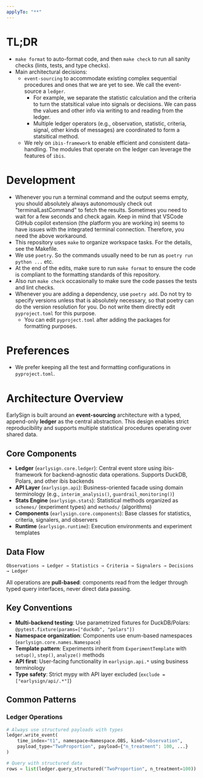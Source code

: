 ```yaml
---
applyTo: "**"
---
```


# TL;DR
- `make format` to auto-format code, and then `make check` to run all sanity checks (lints, tests, and type checks).
- Main architectural decisions:
  - `event-sourcing` to accommodate existing complex sequential procedures and ones that we are yet to see. We call the event-source a `ledger`.
    - For example, we separate the statistic calculation and the criteria to turn the statsitical value into signals or decisions. We can pass the values and other info via writing to and reading from the ledger.
    - Multiple ledger operators (e.g., observation, statistic, criteria, signal, other kinds of messages) are coordinated to form a statsitical method.
  - We rely on `ibis-framework` to enable efficient and consistent data-handling. The modules that operate on the ledger can leverage the features of `ibis`.

# Development
- Whenever you run a terminal command and the output seems empty, you should absolutely always autonomously check out "terminalLastCommand" to fetch the results. Sometimes you need to wait for a few seconds and check again. Keep in mind that VSCode GitHub copilot extension (the platform you are working in) seems to have issues with the integrated terminal connection. Therefore, you need the above workaround.
- This repository uses `make` to organize workspace tasks. For the details, see the Makefile.
- We use `poetry`. So the commands usually need to be run as `poetry run python ...` etc.
- At the end of the edits, make sure to run `make format` to ensure the code is compliant to the formatting standards of this repository.
- Also run `make check` occasionally to make sure the code passes the tests and lint checks.
- Whenever you are adding a dependency, use `poetry add`. Do not try to specify versions unless that is absolutely necessary, so that poetry can do the version resolution for you. Do not write them directly edit `pyproject.toml` for this purpose.
    - You can edit `pyproject.toml` after adding the packages for formatting purposes.

# Preferences
- We prefer keeping all the test and formatting configurations in `pyproject.toml`.

# Architecture Overview

EarlySign is built around an **event-sourcing** architecture with a typed, append-only **ledger** as the central abstraction. This design enables strict reproducibility and supports multiple statistical procedures operating over shared data.

## Core Components

- **Ledger** (`earlysign.core.ledger`): Central event store using ibis-framework for backend-agnostic data operations. Supports DuckDB, Polars, and other ibis backends
- **API Layer** (`earlysign.api`): Business-oriented facade using domain terminology (e.g., `interim_analysis()`, `guardrail_monitoring()`)
- **Stats Engine** (`earlysign.stats`): Statistical methods organized as `schemes/` (experiment types) and `methods/` (algorithms)
- **Components** (`earlysign.core.components`): Base classes for statistics, criteria, signalers, and observers
- **Runtime** (`earlysign.runtime`): Execution environments and experiment templates

## Data Flow

```
Observations → Ledger → Statistics → Criteria → Signalers → Decisions → Ledger
```

All operations are **pull-based**: components read from the ledger through typed query interfaces, never direct data passing.

## Key Conventions

- **Multi-backend testing**: Use parametrized fixtures for DuckDB/Polars: `@pytest.fixture(params=["duckdb", "polars"])`
- **Namespace organization**: Components use enum-based namespaces (`earlysign.core.names.Namespace`)
- **Template pattern**: Experiments inherit from `ExperimentTemplate` with `setup()`, `step()`, `analyze()` methods
- **API first**: User-facing functionality in `earlysign.api.*` using business terminology
- **Type safety**: Strict mypy with API layer excluded (`exclude = ["earlysign/api/.*"]`)

## Common Patterns

### Ledger Operations
```python
# Always use structured payloads with types
ledger.write_event(
    time_index="t1", namespace=Namespace.OBS, kind="observation",
    payload_type="TwoProportion", payload={"n_treatment": 100, ...}
)

# Query with structured data
rows = list(ledger.query_structured("TwoProportion", n_treatment=100))
```
